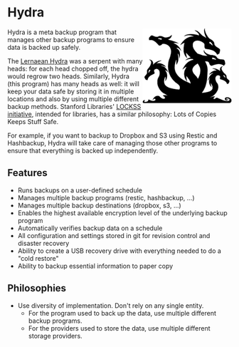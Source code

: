 # Hydra

<img src="assets/hydra.png" alt="A multi-headed hydra" align="right" style="width: 200px;" /></a>

Hydra is a meta backup program that manages other backup programs to ensure
data is backed up safely.

The [Lernaean Hydra](https://en.wikipedia.org/wiki/Lernaean_Hydra) was a
serpent with many heads: for each head chopped off, the hydra would regrow two
heads. Similarly, Hydra (this program) has many heads as well: it will keep
your data safe by storing it in multiple locations and also by using multiple
different backup methods. Stanford Libraries' [LOCKSS
initiative](https://www.lockss.org/), intended for libraries, has a similar
philosophy: Lots of Copies Keeps Stuff Safe.

For example, if you want to backup to Dropbox and S3 using Restic and
Hashbackup, Hydra will take care of managing those other programs to ensure
that everything is backed up independently.

## Features

- Runs backups on a user-defined schedule
- Manages multiple backup programs (restic, hashbackup, ...)
- Manages multiple backup destinations (dropbox, s3, ...)
- Enables the highest available encryption level of the underlying backup
  program
- Automatically verifies backup data on a schedule
- All configuration and settings stored in git for revision control and
  disaster recovery
- Ability to create a USB recovery drive with everything needed to do a "cold
  restore"
- Ability to backup essential information to paper copy

## Philosophies

- Use diversity of implementation. Don't rely on any single entity.
  - For the program used to back up the data, use multiple different backup
    programs.
  - For the providers used to store the data, use multiple different storage
    providers.
